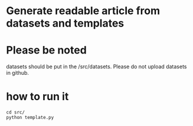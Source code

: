# Generate readable article from datasets and templates

# Please be noted
datasets should be put in the /src/datasets. Please do not upload datasets in github.

# how to run it
```
cd src/
python template.py
```


